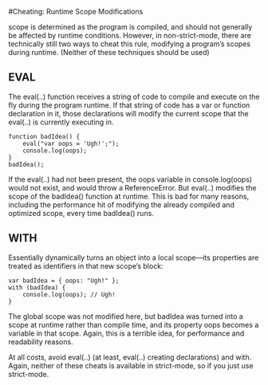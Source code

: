 #Cheating: Runtime Scope Modifications

  scope is determined as the program is compiled, and should not generally be affected
  by runtime conditions.  However, in non-strict-mode, there are technically still two 
  ways to cheat this rule, modifying a program’s scopes during runtime. (Neither of these techniques should be used)


  EVAL
  ---------------
  The eval(..) function receives a string of code to compile and execute on the fly during the program runtime. If that
  string of code has a var or function declaration in it, those declarations will modify the current scope that the eval(..)
  is currently executing in.

    function badIdea() {
        eval("var oops = 'Ugh!';");
        console.log(oops);
    }
    badIdea(); 


  If the eval(..) had not been present, the oops variable in console.log(oops) would not exist, and would throw a
  ReferenceError. But eval(..) modifies the scope of the badIdea() function at runtime. This is bad for many reasons, 
  including the performance hit of modifying the already compiled and optimized scope, every time badIdea() runs.

  WITH
  --------------- 
  Essentially dynamically turns an object into a local scope—its properties
  are treated as identifiers in that new scope’s block:


    var badIdea = { oops: "Ugh!" };
    with (badIdea) {
        console.log(oops); // Ugh!
    }

  The global scope was not modified here, but badIdea was turned into a scope at runtime rather than compile time, and
  its property oops becomes a variable in that scope. Again, this is a terrible idea, for performance and readability reasons.


  At all costs, avoid eval(..) (at least, eval(..) creating declarations) and with. Again, neither of these cheats is
  available in strict-mode, so if you just use strict-mode.